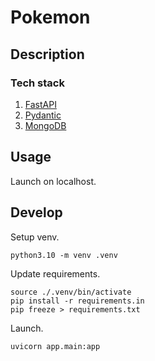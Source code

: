 # Pokemon

## Description

### Tech stack

1. [FastAPI](https://fastapi.tiangolo.com/)
2. [Pydantic](https://pydantic.dev/)
3. [MongoDB](https://www.mongodb.com/)

## Usage

Launch on localhost.

## Develop

Setup venv.

```console
python3.10 -m venv .venv
```

Update requirements.

```console
source ./.venv/bin/activate
pip install -r requirements.in
pip freeze > requirements.txt
```

Launch.

```console
uvicorn app.main:app 
```
